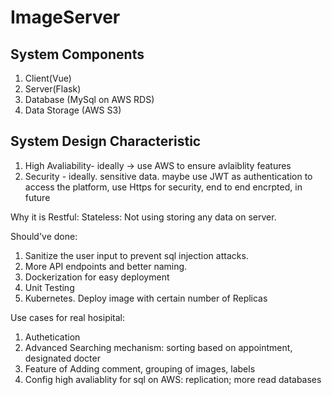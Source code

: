 # ImageServer
## System Components

1. Client(Vue)
2. Server(Flask)
3. Database (MySql on AWS RDS)
4. Data Storage (AWS S3)

## System Design Characteristic

1. High Avaliability- ideally -> use AWS to ensure avlaiblity features
2. Security - ideally. sensitive data. maybe use JWT as authentication to access the platform, use Https for security, end to end encrpted, in future

Why it is Restful:
Stateless:  Not using storing any data on server.

Should've done:

1. Sanitize the user input to prevent sql injection attacks.
2. More API endpoints and better naming.
3. Dockerization for easy deployment
4. Unit Testing
5. Kubernetes. Deploy image with certain number of Replicas

Use cases for real hosipital:
1. Authetication
2. Advanced Searching mechanism: sorting based on appointment, designated docter
3. Feature of Adding comment, grouping of images, labels
4. Config high avaliablity for sql on AWS: replication; more read databases

